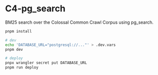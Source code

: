 # C4-pg_search

BM25 search over the Colossal Common Crawl Corpus using pg_search.

```bash
pnpm install

# dev
echo 'DATABASE_URL="postgresql://..."' > .dev.vars
pnpm dev

# deploy
pnpx wrangler secret put DATABASE_URL
pnpm run deploy
```
